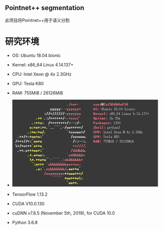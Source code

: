 ## Pointnet++ segmentation
此项目将Pointnet++用于语义分割

# 研究环境
- OS: Ubuntu 18.04 bionic
- Kernel: x86_64 Linux 4.14.137+
- CPU: Intel Xeon @ 4x 2.3GHz
- GPU: Tesla K80
- RAM: 755MiB / 26126MiB

- ![environment](https://github.com/muyangren907/pointnet2_segmentation/blob/master/doc/environment.png)

- TensorFlow 1.13.2
- CUDA V10.0.130
- cuDNN v7.6.5 (November 5th, 2019), for CUDA 10.0
- Python 3.6.8